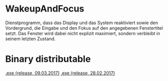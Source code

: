 # WakeupAndFocus
Dienstprogramm, dass das Display und das System reaktiviert sowie den Vordergrund, die Eingabe und den Fokus auf den angegebenen Fenstertitel setzt. Das Fenster wird dabei nicht explizit maximiert, sondern verbleibt in seinem letzten Zustand.

# Binary distributable
[.exe (release, 09.03.2017)](http://pfadi.guessow.at/upload/WakeupAndFocus.exe)
[.exe (release, 28.02.2017)](http://pfadi.guessow.at/upload/WakeupAndFocus-2017-02-28.exe)